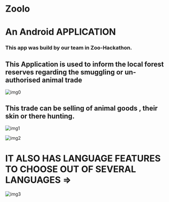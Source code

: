 # **Zoolo**

# An Android APPLICATION

### This app was build by our team in **Zoo-Hackathon**.


## This Application is used to inform the local forest reserves regarding the smuggling or un-authorised animal trade

![img0](https://github.com/Ishaan28malik/zoolo/blob/master/IMG-20180926-WA0004.jpg)

## This trade can be selling of animal goods , their skin or there hunting.

![img1](https://github.com/Ishaan28malik/zoolo/blob/master/IMG-20180926-WA0002.jpg)


![img2](https://github.com/Ishaan28malik/zoolo/blob/master/IMG-20180926-WA0006.jpg)


# IT ALSO HAS LANGUAGE FEATURES TO CHOOSE OUT OF SEVERAL LANGUAGES =>


![img3](https://github.com/Ishaan28malik/zoolo/blob/master/IMG-20180926-WA0009.jpg)
